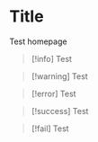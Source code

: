 # Title

Test homepage

> [!info] Test

> [!warning] Test

> [!error] Test

> [!success] Test

> [!fail] Test
